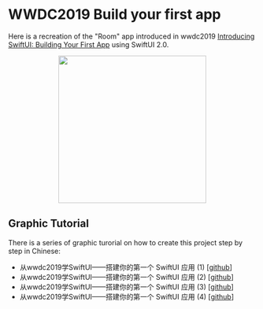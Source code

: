 # WWDC2019 Build your first app

Here is a recreation of the "Room" app introduced in wwdc2019 [Introducing SwiftUI: Building Your First App](https://developer.apple.com/videos/play/wwdc2019/204/) using SwiftUI 2.0.

<p align="center">
    <img src="img/preview.gif" width="300"/>
</p>

## Graphic Tutorial

There is a series of graphic turorial on how to create this project step by step in Chinese:

- 从wwdc2019学SwiftUI——搭建你的第一个 SwiftUI 应用 (1)  [[github](https://github.com/swiftui-from-zero/posts/blob/main/0_%E4%BB%8Ewwdc2019%E5%AD%A6SwiftUI%E2%80%94%E2%80%94%E6%90%AD%E5%BB%BA%E4%BD%A0%E7%9A%84%E7%AC%AC%E4%B8%80%E4%B8%AASwiftUI%E5%BA%94%E7%94%A8-(1).md)]
- 从wwdc2019学SwiftUI——搭建你的第一个 SwiftUI 应用 (2)  [[github](https://github.com/swiftui-from-zero/posts/blob/main/1_%E4%BB%8Ewwdc2019%E5%AD%A6SwiftUI%E2%80%94%E2%80%94%E6%90%AD%E5%BB%BA%E4%BD%A0%E7%9A%84%E7%AC%AC%E4%B8%80%E4%B8%AASwiftUI%E5%BA%94%E7%94%A8-(2).md)]
- 从wwdc2019学SwiftUI——搭建你的第一个 SwiftUI 应用 (3)  [[github](https://github.com/swiftui-from-zero/posts/blob/main/2_%E4%BB%8Ewwdc2019%E5%AD%A6SwiftUI%E2%80%94%E2%80%94%E6%90%AD%E5%BB%BA%E4%BD%A0%E7%9A%84%E7%AC%AC%E4%B8%80%E4%B8%AASwiftUI%E5%BA%94%E7%94%A8-(3).md)]
- 从wwdc2019学SwiftUI——搭建你的第一个 SwiftUI 应用 (4)  [[github](https://github.com/swiftui-from-zero/posts/blob/main/3_%E4%BB%8Ewwdc2019%E5%AD%A6SwiftUI%E2%80%94%E2%80%94%E6%90%AD%E5%BB%BA%E4%BD%A0%E7%9A%84%E7%AC%AC%E4%B8%80%E4%B8%AASwiftUI%E5%BA%94%E7%94%A8-(4).md)]
